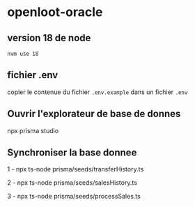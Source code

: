 # openloot-oracle

## version 18 de node

`nvm use 18`

## fichier .env

copier le contenue du fichier `.env.example` dans un fichier `.env`

## Ouvrir l'explorateur de base de donnes

npx prisma studio

## Synchroniser la base donnee

1 - npx ts-node prisma/seeds/transferHistory.ts

2 - npx ts-node prisma/seeds/salesHistory.ts

3 - npx ts-node prisma/seeds/processSales.ts
